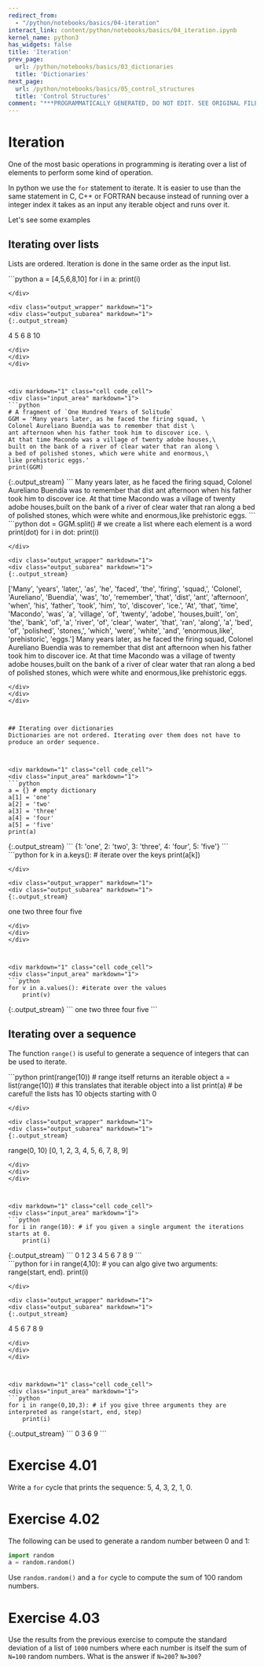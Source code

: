 ```yaml
---
redirect_from:
  - "/python/notebooks/basics/04-iteration"
interact_link: content/python/notebooks/basics/04_iteration.ipynb
kernel_name: python3
has_widgets: false
title: 'Iteration'
prev_page:
  url: /python/notebooks/basics/03_dictionaries
  title: 'Dictionaries'
next_page:
  url: /python/notebooks/basics/05_control_structures
  title: 'Control Structures'
comment: "***PROGRAMMATICALLY GENERATED, DO NOT EDIT. SEE ORIGINAL FILES IN /content***"
---
```



# Iteration

One of the most basic operations in programming is iterating over a list of elements to perform some kind of operation.

In python we use the `for` statement to iterate. It is easier to use than the same statement in C, C++ or FORTRAN because instead of running over a integer index it takes as an input any iterable object and runs over it.

Let's see some examples



## Iterating over lists

Lists are ordered. Iteration is done in the same order as the input list.



<div markdown="1" class="cell code_cell">
<div class="input_area" markdown="1">
```python
a = [4,5,6,8,10]
for i in a:
    print(i)

```
</div>

<div class="output_wrapper" markdown="1">
<div class="output_subarea" markdown="1">
{:.output_stream}
```
4
5
6
8
10
```
</div>
</div>
</div>



<div markdown="1" class="cell code_cell">
<div class="input_area" markdown="1">
```python
# A fragment of `One Hundred Years of Solitude`
GGM = 'Many years later, as he faced the firing squad, \
Colonel Aureliano Buendía was to remember that dist \
ant afternoon when his father took him to discover ice. \
At that time Macondo was a village of twenty adobe houses,\
built on the bank of a river of clear water that ran along \
a bed of polished stones, which were white and enormous,\
like prehistoric eggs.'
print(GGM)

```
</div>

<div class="output_wrapper" markdown="1">
<div class="output_subarea" markdown="1">
{:.output_stream}
```
Many years later, as he faced the firing squad, Colonel Aureliano Buendía was to remember that dist ant afternoon when his father took him to discover ice. At that time Macondo was a village of twenty adobe houses,built on the bank of a river of clear water that ran along a bed of polished stones, which were white and enormous,like prehistoric eggs.
```
</div>
</div>
</div>



<div markdown="1" class="cell code_cell">
<div class="input_area" markdown="1">
```python
dot = GGM.split()  # we create a list where each element is a word
print(dot)
for i in dot:
    print(i)

```
</div>

<div class="output_wrapper" markdown="1">
<div class="output_subarea" markdown="1">
{:.output_stream}
```
['Many', 'years', 'later,', 'as', 'he', 'faced', 'the', 'firing', 'squad,', 'Colonel', 'Aureliano', 'Buendía', 'was', 'to', 'remember', 'that', 'dist', 'ant', 'afternoon', 'when', 'his', 'father', 'took', 'him', 'to', 'discover', 'ice.', 'At', 'that', 'time', 'Macondo', 'was', 'a', 'village', 'of', 'twenty', 'adobe', 'houses,built', 'on', 'the', 'bank', 'of', 'a', 'river', 'of', 'clear', 'water', 'that', 'ran', 'along', 'a', 'bed', 'of', 'polished', 'stones,', 'which', 'were', 'white', 'and', 'enormous,like', 'prehistoric', 'eggs.']
Many
years
later,
as
he
faced
the
firing
squad,
Colonel
Aureliano
Buendía
was
to
remember
that
dist
ant
afternoon
when
his
father
took
him
to
discover
ice.
At
that
time
Macondo
was
a
village
of
twenty
adobe
houses,built
on
the
bank
of
a
river
of
clear
water
that
ran
along
a
bed
of
polished
stones,
which
were
white
and
enormous,like
prehistoric
eggs.
```
</div>
</div>
</div>



## Iterating over dictionaries
Dictionaries are not ordered. Iterating over them does not have to produce an order sequence.



<div markdown="1" class="cell code_cell">
<div class="input_area" markdown="1">
```python
a = {} # empty dictionary
a[1] = 'one'
a[2] = 'two'
a[3] = 'three'
a[4] = 'four'
a[5] = 'five'
print(a)

```
</div>

<div class="output_wrapper" markdown="1">
<div class="output_subarea" markdown="1">
{:.output_stream}
```
{1: 'one', 2: 'two', 3: 'three', 4: 'four', 5: 'five'}
```
</div>
</div>
</div>



<div markdown="1" class="cell code_cell">
<div class="input_area" markdown="1">
```python
for k in a.keys(): # iterate over the keys
    print(a[k])

```
</div>

<div class="output_wrapper" markdown="1">
<div class="output_subarea" markdown="1">
{:.output_stream}
```
one
two
three
four
five
```
</div>
</div>
</div>



<div markdown="1" class="cell code_cell">
<div class="input_area" markdown="1">
```python
for v in a.values(): #iterate over the values
    print(v)

```
</div>

<div class="output_wrapper" markdown="1">
<div class="output_subarea" markdown="1">
{:.output_stream}
```
one
two
three
four
five
```
</div>
</div>
</div>



## Iterating over a sequence

The function `range()` is useful to generate a sequence of integers that can be used to iterate.



<div markdown="1" class="cell code_cell">
<div class="input_area" markdown="1">
```python
print(range(10)) # range itself returns an iterable object
a = list(range(10)) # this translates that iterable object into a list
print(a) # be careful! the lists has 10 objects starting with 0

```
</div>

<div class="output_wrapper" markdown="1">
<div class="output_subarea" markdown="1">
{:.output_stream}
```
range(0, 10)
[0, 1, 2, 3, 4, 5, 6, 7, 8, 9]
```
</div>
</div>
</div>



<div markdown="1" class="cell code_cell">
<div class="input_area" markdown="1">
```python
for i in range(10): # if you given a single argument the iterations starts at 0.
    print(i)

```
</div>

<div class="output_wrapper" markdown="1">
<div class="output_subarea" markdown="1">
{:.output_stream}
```
0
1
2
3
4
5
6
7
8
9
```
</div>
</div>
</div>



<div markdown="1" class="cell code_cell">
<div class="input_area" markdown="1">
```python
for i in range(4,10): # you can algo give two arguments: range(start, end). 
    print(i)

```
</div>

<div class="output_wrapper" markdown="1">
<div class="output_subarea" markdown="1">
{:.output_stream}
```
4
5
6
7
8
9
```
</div>
</div>
</div>



<div markdown="1" class="cell code_cell">
<div class="input_area" markdown="1">
```python
for i in range(0,10,3): # if you give three arguments they are interpreted as range(start, end, step)
    print(i)

```
</div>

<div class="output_wrapper" markdown="1">
<div class="output_subarea" markdown="1">
{:.output_stream}
```
0
3
6
9
```
</div>
</div>
</div>



# Exercise 4.01
Write a `for` cycle that prints the sequence: 5, 4, 3, 2, 1, 0.



# Exercise 4.02

The following can be used to generate a random number between 0 and 1:

```python
import random
a = random.random()
```
Use `random.random()` and a `for` cycle to compute the sum of 100 random numbers.



# Exercise 4.03

Use the results from the previous exercise to compute the standard deviation of 
a list of `1000` numbers where each number is itself the sum of `N=100` random numbers. 
What is the answer if `N=200`? `N=300`? 

